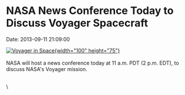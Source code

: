 NASA News Conference Today to Discuss Voyager Spacecraft
========================================================

Date: 2013-09-11 21:09:00

[![Voyager in
Space](http://www.jpl.nasa.gov/images/voyager/20130912c/pia17049-th.jpg){width="100"
height="75"}](http://www.jpl.nasa.gov/news/news.cfm?release=2013-276&rn=news.xml&rst=3902)\
\
NASA will host a news conference today at 11 a.m. PDT (2 p.m. EDT), to
discuss NASA\'s Voyager mission.

\
\
